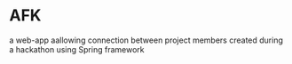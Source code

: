 # AFK
a web-app aallowing connection between project members created during a hackathon using Spring framework
